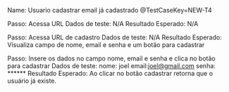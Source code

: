 Name: Usuario cadastrar email já cadastrado
@TestCaseKey=NEW-T4

Passo: Acessa URL
Dados de teste: N/A
Resultado Esperado: N/A

Passo: Acessa URL de cadastro
Dados de teste: N/A
Resultado Esperado: Visualiza campo de nome, email e senha e um botão para cadastrar


Passo: Insere os dados no campo nome, email e senha e clica no botão para cadastrar
Dados de teste: nome: joel
                email:joel@gmail.com
                senha: ******
Resultado Esperado: Ao clicar no botão cadastrar retorna que o usuário já existe.